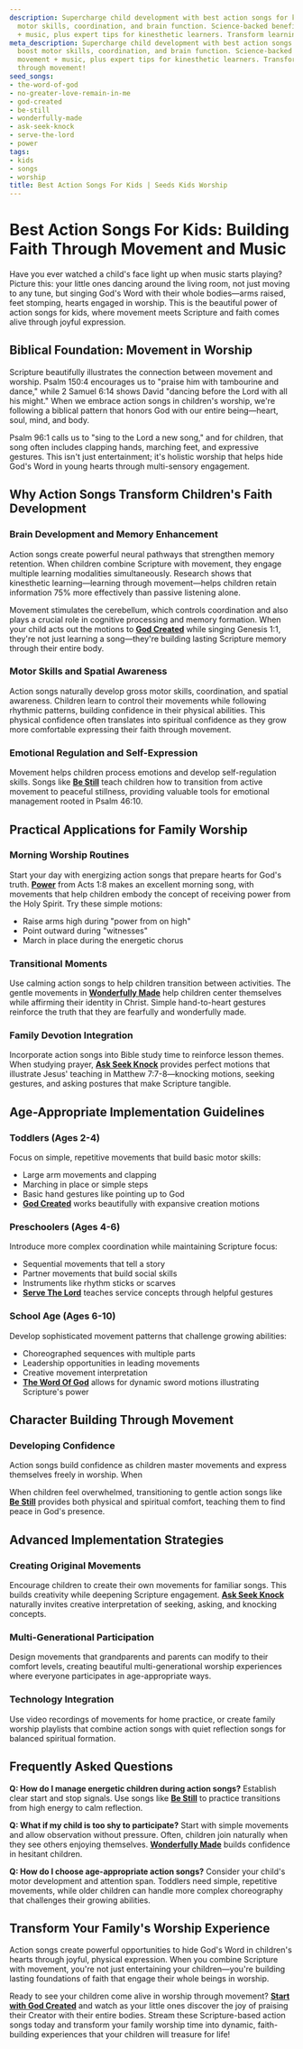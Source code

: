 ```yaml
---
description: Supercharge child development with best action songs for kids that boost
  motor skills, coordination, and brain function. Science-backed benefits of movement
  + music, plus expert tips for kinesthetic learners. Transform learning through movement!
meta_description: Supercharge child development with best action songs for kids that
  boost motor skills, coordination, and brain function. Science-backed benefits of
  movement + music, plus expert tips for kinesthetic learners. Transform learning
  through movement!
seed_songs:
- the-word-of-god
- no-greater-love-remain-in-me
- god-created
- be-still
- wonderfully-made
- ask-seek-knock
- serve-the-lord
- power
tags:
- kids
- songs
- worship
title: Best Action Songs For Kids | Seeds Kids Worship
---
```

# Best Action Songs For Kids: Building Faith Through Movement and Music

Have you ever watched a child's face light up when music starts playing? Picture this: your little ones dancing around the living room, not just moving to any tune, but singing God's Word with their whole bodies—arms raised, feet stomping, hearts engaged in worship. This is the beautiful power of action songs for kids, where movement meets Scripture and faith comes alive through joyful expression.

## Biblical Foundation: Movement in Worship

Scripture beautifully illustrates the connection between movement and worship. Psalm 150:4 encourages us to "praise him with tambourine and dance," while 2 Samuel 6:14 shows David "dancing before the Lord with all his might." When we embrace action songs in children's worship, we're following a biblical pattern that honors God with our entire being—heart, soul, mind, and body.

Psalm 96:1 calls us to "sing to the Lord a new song," and for children, that song often includes clapping hands, marching feet, and expressive gestures. This isn't just entertainment; it's holistic worship that helps hide God's Word in young hearts through multi-sensory engagement.

## Why Action Songs Transform Children's Faith Development

### Brain Development and Memory Enhancement

Action songs create powerful neural pathways that strengthen memory retention. When children combine Scripture with movement, they engage multiple learning modalities simultaneously. Research shows that kinesthetic learning—learning through movement—helps children retain information 75% more effectively than passive listening alone.

Movement stimulates the cerebellum, which controls coordination and also plays a crucial role in cognitive processing and memory formation. When your child acts out the motions to **[God Created](https://seedskidsworship.com/product/god-created-genesis-11/)** while singing Genesis 1:1, they're not just learning a song—they're building lasting Scripture memory through their entire body.

### Motor Skills and Spatial Awareness

Action songs naturally develop gross motor skills, coordination, and spatial awareness. Children learn to control their movements while following rhythmic patterns, building confidence in their physical abilities. This physical confidence often translates into spiritual confidence as they grow more comfortable expressing their faith through movement.

### Emotional Regulation and Self-Expression

Movement helps children process emotions and develop self-regulation skills. Songs like **[Be Still](https://seedskidsworship.com/product/seeds-of-praise-vol-3/)** teach children how to transition from active movement to peaceful stillness, providing valuable tools for emotional management rooted in Psalm 46:10.

## Practical Applications for Family Worship

### Morning Worship Routines

Start your day with energizing action songs that prepare hearts for God's truth. **[Power](https://seedskidsworship.com/product/power-acts-18/)** from Acts 1:8 makes an excellent morning song, with movements that help children embody the concept of receiving power from the Holy Spirit. Try these simple motions:
- Raise arms high during "power from on high"
- Point outward during "witnesses"
- March in place during the energetic chorus

### Transitional Moments

Use calming action songs to help children transition between activities. The gentle movements in **[Wonderfully Made](https://seedskidsworship.com/product/wonderfully-made-psalm-13914-2/)** help children center themselves while affirming their identity in Christ. Simple hand-to-heart gestures reinforce the truth that they are fearfully and wonderfully made.

### Family Devotion Integration

Incorporate action songs into Bible study time to reinforce lesson themes. When studying prayer, **[Ask Seek Knock](https://seedskidsworship.com/product/ask-seek-knock-matthew-77-8-2/)** provides perfect motions that illustrate Jesus' teaching in Matthew 7:7-8—knocking motions, seeking gestures, and asking postures that make Scripture tangible.

## Age-Appropriate Implementation Guidelines

### Toddlers (Ages 2-4)

Focus on simple, repetitive movements that build basic motor skills:
- Large arm movements and clapping
- Marching in place or simple steps
- Basic hand gestures like pointing up to God
- **[God Created](https://seedskidsworship.com/product/god-created-genesis-11/)** works beautifully with expansive creation motions

### Preschoolers (Ages 4-6)

Introduce more complex coordination while maintaining Scripture focus:
- Sequential movements that tell a story
- Partner movements that build social skills
- Instruments like rhythm sticks or scarves
- **[Serve The Lord](https://seedskidsworship.com/product/serve-the-lord-romans-1211-13-esv/)** teaches service concepts through helpful gestures

### School Age (Ages 6-10)

Develop sophisticated movement patterns that challenge growing abilities:
- Choreographed sequences with multiple parts
- Leadership opportunities in leading movements
- Creative movement interpretation
- **[The Word Of God](https://seedskidsworship.com/product/the-word-of-god-hebrews-412-2/)** allows for dynamic sword motions illustrating Scripture's power

## Character Building Through Movement

### Developing Confidence

Action songs build confidence as children master movements and express themselves freely in worship. When

When children feel overwhelmed, transitioning to gentle action songs like **[Be Still](https://seedskidsworship.com/product/seeds-of-praise-vol-3/)** provides both physical and spiritual comfort, teaching them to find peace in God's presence.

## Advanced Implementation Strategies

### Creating Original Movements

Encourage children to create their own movements for familiar songs. This builds creativity while deepening Scripture engagement. **[Ask Seek Knock](https://seedskidsworship.com/product/ask-seek-knock-matthew-77-8-2/)** naturally invites creative interpretation of seeking, asking, and knocking concepts.

### Multi-Generational Participation

Design movements that grandparents and parents can modify to their comfort levels, creating beautiful multi-generational worship experiences where everyone participates in age-appropriate ways.

### Technology Integration

Use video recordings of movements for home practice, or create family worship playlists that combine action songs with quiet reflection songs for balanced spiritual formation.

## Frequently Asked Questions

**Q: How do I manage energetic children during action songs?**
Establish clear start and stop signals. Use songs like **[Be Still](https://seedskidsworship.com/product/seeds-of-praise-vol-3/)** to practice transitions from high energy to calm reflection.

**Q: What if my child is too shy to participate?**
Start with simple movements and allow observation without pressure. Often, children join naturally when they see others enjoying themselves. **[Wonderfully Made](https://seedskidsworship.com/product/wonderfully-made-psalm-13914-2/)** builds confidence in hesitant children.

**Q: How do I choose age-appropriate action songs?**
Consider your child's motor development and attention span. Toddlers need simple, repetitive movements, while older children can handle more complex choreography that challenges their growing abilities.

## Transform Your Family's Worship Experience

Action songs create powerful opportunities to hide God's Word in children's hearts through joyful, physical expression. When you combine Scripture with movement, you're not just entertaining your children—you're building lasting foundations of faith that engage their whole beings in worship.

Ready to see your children come alive in worship through movement? **[Start with God Created](https://seedskidsworship.com/product/god-created-genesis-11/)** and watch as your little ones discover the joy of praising their Creator with their entire bodies. Stream these Scripture-based action songs today and transform your family worship time into dynamic, faith-building experiences that your children will treasure for life!

<script type="application/ld+json">
{
  "@context": "https://schema.org",
  "@type": "Article",
  "headline": "Best Action Songs For Kids",
  "author": {
    "@type": "Organization",
    "name": "Seeds Kids Worship"
  },
  "publisher": {
    "@type": "Organization",
    "name": "Seeds Kids Worship",
    "logo": {
      "@type": "ImageObject",
      "url": "https://seedskidsworship.com/logo.png"
    }
  },
  "datePublished": "2025-09-02T16:39:53.661537",
  "dateModified": "2025-09-02T16:39:53.661559",
  "description": "Supercharge child development with best action songs for kids that boost motor skills, coordination, and brain function. Science-backed benefits of movement + m",
  "mainEntityOfPage": {
    "@type": "WebPage",
    "@id": "https://seedskidsworship.com/activities/best-action-songs-for-kids/"
  }
}
</script>

<script type="application/ld+json">
{
  "@context": "https://schema.org",
  "@type": "Product",
  "name": "The Word Of God",
  "description": "Powerful song about the living and active Word of God from Hebrews 4:12",
  "url": "https://seedskidsworship.com/product/the-word-of-god-hebrews-412-2/",
  "brand": {
    "@type": "Brand",
    "name": "Seeds Kids Worship"
  },
  "category": "Children's Christian Music",
  "album": "The Word of God"
}
</script>

<script type="application/ld+json">
{
  "@context": "https://schema.org",
  "@type": "Product",
  "name": "No Greater Love (Remain in Me)",
  "description": "Upbeat scripture song from Psalm 62:1–2 reminding us to trust in God's steadfast love and not be shaken.",
  "url": "https://seedskidsworship.com/product/no-greater-love-remain-in-me-john-1513-14-2/",
  "brand": {
    "@type": "Brand",
    "name": "Seeds Kids Worship"
  },
  "category": "Children's Christian Music",
  "album": "Seeds of Faith"
}
</script>

<script
